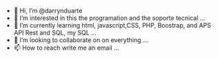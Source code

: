 - 👋 Hi, I’m @darrynduarte
- 👀 I’m interested in  this the programation and the soporte tecnical ...
- 🌱 I’m currently learning html, javascript,CSS, PHP, Boostrap, and APS API Rest and SQL, my SQL ...
- 💞️ I’m looking to collaborate on on everything ...
- 📫 How to reach write me an email ...

<!---
DArryn Duarte is a ✨ special ✨ repository because its `README.md` (this file) appears on your GitHub profile.
You can click the Preview link to take a look at your changes.
--->
